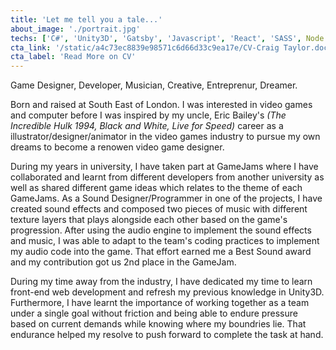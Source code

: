 ```yaml
---
title: 'Let me tell you a tale...'
about_image: './portrait.jpg'
techs: ['C#', 'Unity3D', 'Gatsby', 'Javascript', 'React', 'SASS', Node.js, PHP]
cta_link: '/static/a4c73ec8839e98571c6d66d33c9ea17e/CV-Craig Taylor.docx'
cta_label: 'Read More on CV'
---
```


Game Designer, Developer, Musician, Creative, Entreprenur, Dreamer.

Born and raised at South East of London. I was interested in video games and computer before I was inspired by my uncle, Eric Bailey's <i>(The Incredible Hulk 1994, Black and White, Live for Speed)</i> career as a illustrator/designer/animator in the video games industry to pursue my own dreams to become a renowen video game designer.

During my years in university, I have taken part at GameJams where I have collaborated and learnt from different developers from another university as well as shared different game ideas which relates to the theme of each GameJams. As a Sound Designer/Programmer in one of the projects, I have created sound effects and composed two pieces of music with different texture layers that plays alongside each other based on the game's progression. After using the audio engine to implement the sound effects and music, I was able to adapt to the team's coding practices to implement my audio code into the game. That effort earned me a Best Sound award and my contribution got us 2nd place in the GameJam.

During my time away from the industry, I have dedicated my time to learn front-end web development and refresh my previous knowledge in Unity3D. Furthermore, I have learnt the importance of working together as a team under a single goal without friction and being able to endure pressure based on current demands while knowing where my boundries lie. That endurance helped my resolve to push forward to complete the task at hand.
